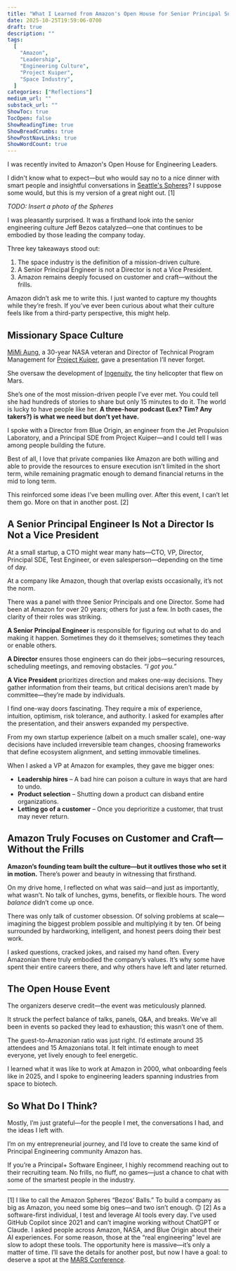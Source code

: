 ```yaml
---
title: "What I Learned from Amazon's Open House for Senior Principal Software Engineers"
date: 2025-10-25T19:59:06-0700
draft: true
description: ""
tags:
  [
    "Amazon",
    "Leadership",
    "Engineering Culture",
    "Project Kuiper",
    "Space Industry",
  ]
categories: ["Reflections"]
medium_url: ""
substack_url: ""
ShowToc: true
TocOpen: false
ShowReadingTime: true
ShowBreadCrumbs: true
ShowPostNavLinks: true
ShowWordCount: true
---
```


I was recently invited to Amazon's Open House for Engineering Leaders.

I didn't know what to expect—but who would say no to a nice dinner with smart people and insightful conversations in [Seattle's Spheres](https://www.seattlespheres.com)? I suppose some would, but this is my version of a great night out. [1]

_TODO: Insert a photo of the Spheres_

I was pleasantly surprised. It was a firsthand look into the senior engineering culture Jeff Bezos catalyzed—one that continues to be embodied by those leading the company today.

Three key takeaways stood out:

1. The space industry is the definition of a mission-driven culture.
2. A Senior Principal Engineer is not a Director is not a Vice President.
3. Amazon remains deeply focused on customer and craft—without the frills.

Amazon didn’t ask me to write this. I just wanted to capture my thoughts while they’re fresh. If you’ve ever been curious about what their culture feels like from a third-party perspective, this might help.

## Missionary Space Culture

[MiMi Aung](https://en.wikipedia.org/wiki/MiMi_Aung), a 30-year NASA veteran and Director of Technical Program Management for [Project Kuiper](https://www.aboutamazon.com/what-we-do/devices-services/project-kuiper), gave a presentation I’ll never forget.

She oversaw the development of [Ingenuity](<https://en.wikipedia.org/wiki/Ingenuity_(helicopter)>), the tiny helicopter that flew on Mars.

She’s one of the most mission-driven people I’ve ever met. You could tell she had hundreds of stories to share but only 15 minutes to do it. The world is lucky to have people like her. **A three-hour podcast (Lex? Tim? Any takers?) is what we need but don’t yet have.**

I spoke with a Director from Blue Origin, an engineer from the Jet Propulsion Laboratory, and a Principal SDE from Project Kuiper—and I could tell I was among people building the future.

Best of all, I love that private companies like Amazon are both willing and able to provide the resources to ensure execution isn’t limited in the short term, while remaining pragmatic enough to demand financial returns in the mid to long term.

This reinforced some ideas I’ve been mulling over. After this event, I can’t let them go. More on that in another post. [2]

## A Senior Principal Engineer Is Not a Director Is Not a Vice President

At a small startup, a CTO might wear many hats—CTO, VP, Director, Principal SDE, Test Engineer, or even salesperson—depending on the time of day.

At a company like Amazon, though that overlap exists occasionally, it’s not the norm.

There was a panel with three Senior Principals and one Director. Some had been at Amazon for over 20 years; others for just a few. In both cases, the clarity of their roles was striking.

**A Senior Principal Engineer** is responsible for figuring out what to do and making it happen. Sometimes they do it themselves; sometimes they teach or enable others.

**A Director** ensures those engineers can do their jobs—securing resources, scheduling meetings, and removing obstacles. _“I got you.”_

**A Vice President** prioritizes direction and makes one-way decisions. They gather information from their teams, but critical decisions aren’t made by committee—they’re made by individuals.

I find one-way doors fascinating. They require a mix of experience, intuition, optimism, risk tolerance, and authority. I asked for examples after the presentation, and their answers expanded my perspective.

From my own startup experience (albeit on a much smaller scale), one-way decisions have included irreversible team changes, choosing frameworks that define ecosystem alignment, and setting immovable timelines.

When I asked a VP at Amazon for examples, they gave me bigger ones:

- **Leadership hires** – A bad hire can poison a culture in ways that are hard to undo.
- **Product selection** – Shutting down a product can disband entire organizations.
- **Letting go of a customer** – Once you deprioritize a customer, that trust may never return.

## Amazon Truly Focuses on Customer and Craft—Without the Frills

**Amazon’s founding team built the culture—but it outlives those who set it in motion.** There’s power and beauty in witnessing that firsthand.

On my drive home, I reflected on what was said—and just as importantly, what wasn’t.
No talk of lunches, gyms, benefits, or flexible hours. The word _balance_ didn’t come up once.

There was only talk of customer obsession. Of solving problems at scale—imagining the biggest problem possible and multiplying it by ten. Of being surrounded by hardworking, intelligent, and honest peers doing their best work.

I asked questions, cracked jokes, and raised my hand often. Every Amazonian there truly embodied the company’s values. It’s why some have spent their entire careers there, and why others have left and later returned.

## The Open House Event

The organizers deserve credit—the event was meticulously planned.

It struck the perfect balance of talks, panels, Q&A, and breaks. We’ve all been in events so packed they lead to exhaustion; this wasn’t one of them.

The guest-to-Amazonian ratio was just right. I’d estimate around 35 attendees and 15 Amazonians total. It felt intimate enough to meet everyone, yet lively enough to feel energetic.

I learned what it was like to work at Amazon in 2000, what onboarding feels like in 2025, and I spoke to engineering leaders spanning industries from space to biotech.

## So What Do I Think?

Mostly, I’m just grateful—for the people I met, the conversations I had, and the ideas I left with.

I’m on my entrepreneurial journey, and I’d love to create the same kind of Principal Engineering community Amazon has.

If you’re a Principal+ Software Engineer, I highly recommend reaching out to their recruiting team. No frills, no fluff, no games—just a chance to chat with some of the smartest people in the industry.

---

[1] I like to call the Amazon Spheres “Bezos’ Balls.” To build a company as big as Amazon, you need some big ones—and two isn’t enough. 🙃
[2] As a software-first individual, I test and leverage AI tools every day. I’ve used GitHub Copilot since 2021 and can’t imagine working without ChatGPT or Claude. I asked people across Amazon, NASA, and Blue Origin about their AI experiences. For some reason, those at the “real engineering” level are slow to adopt these tools. The opportunity here is massive—it’s only a matter of time. I’ll save the details for another post, but now I have a goal: to deserve a spot at the [MARS Conference](https://marsconference.com/).
